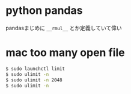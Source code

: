 # python pandas

pandasまじめに `__rmul__` とか定義していて偉い

# mac too many open file

```bash
$ sudo launchctl limit
$ sudo ulimit -n
$ sudo ulimit -n 2048
$ sudo ulimit -n
```
